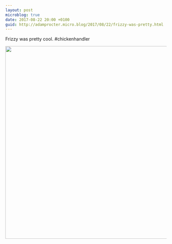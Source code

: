 ```yaml
---
layout: post
microblog: true
date: 2017-08-22 20:00 +0100
guid: http://adamprocter.micro.blog/2017/08/22/frizzy-was-pretty.html
---
```

Frizzy was pretty cool. #chickenhandler

<img src="http://discursive.adamprocter.co.uk/uploads/2017/aac0d99851.jpg" width="600" height="600" />
